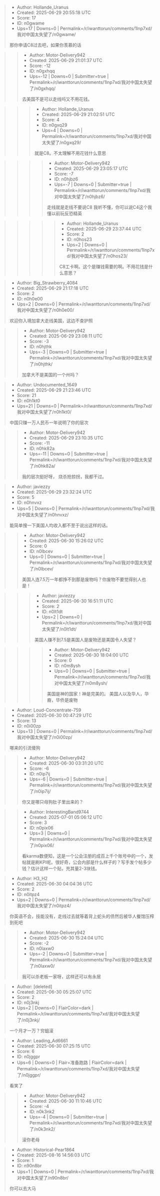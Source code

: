 > - Author: Hollande_Uranus
> - Created: 2025-06-29 20:55:18 UTC
> - Score: 17
> - ID: n0gwame
> - Ups=17 | Downs=0 | Permalink=/r/iwanttorun/comments/1lnp7xd/我对中国太失望了/n0gwame/
>
> 那你申请C8过去吧，如果你羡慕的话

>> - Author: Motor-Delivery942
>> - Created: 2025-06-29 21:01:37 UTC
>> - Score: -12
>> - ID: n0gxhqq
>> - Ups=-12 | Downs=0 | Submitter=true | Permalink=/r/iwanttorun/comments/1lnp7xd/我对中国太失望了/n0gxhqq/
>>
>> 去美国不是可以走线吗又不用花钱。

>>> - Author: Hollande_Uranus
>>> - Created: 2025-06-29 21:02:51 UTC
>>> - Score: 4
>>> - ID: n0gxq29
>>> - Ups=4 | Downs=0 | Permalink=/r/iwanttorun/comments/1lnp7xd/我对中国太失望了/n0gxq29/
>>>
>>> 就是C8。不太理解不用花钱什么意思

>>>> - Author: Motor-Delivery942
>>>> - Created: 2025-06-29 23:05:17 UTC
>>>> - Score: -7
>>>> - ID: n0hjbz6
>>>> - Ups=-7 | Downs=0 | Submitter=true | Permalink=/r/iwanttorun/comments/1lnp7xd/我对中国太失望了/n0hjbz6/
>>>>
>>>> 走线就是走线不要说C8 我听不懂，你可以说C4这个我懂以前玩反恐精英

>>>>> - Author: Hollande_Uranus
>>>>> - Created: 2025-06-29 23:37:44 UTC
>>>>> - Score: 2
>>>>> - ID: n0hos23
>>>>> - Ups=2 | Downs=0 | Permalink=/r/iwanttorun/comments/1lnp7xd/我对中国太失望了/n0hos23/
>>>>>
>>>>> C8工卡啊。这个是赚钱需要的啊。不用花钱是什么意思？

> - Author: Big_Strawberry_4084
> - Created: 2025-06-29 21:17:18 UTC
> - Score: 2
> - ID: n0h0e00
> - Ups=2 | Downs=0 | Permalink=/r/iwanttorun/comments/1lnp7xd/我对中国太失望了/n0h0e00/
>
> 欢迎你入境加拿大走线美国，这边不查护照

>> - Author: Motor-Delivery942
>> - Created: 2025-06-29 23:08:11 UTC
>> - Score: -3
>> - ID: n0hjthk
>> - Ups=-3 | Downs=0 | Submitter=true | Permalink=/r/iwanttorun/comments/1lnp7xd/我对中国太失望了/n0hjthk/
>>
>> 加拿大不是美国的一个州吗？

> - Author: Undocumented_1649
> - Created: 2025-06-29 21:23:46 UTC
> - Score: 21
> - ID: n0h1kt0
> - Ups=21 | Downs=0 | Permalink=/r/iwanttorun/comments/1lnp7xd/我对中国太失望了/n0h1kt0/
>
> 中国只赚一万人民币一年说明了你的层次

>> - Author: Motor-Delivery942
>> - Created: 2025-06-29 23:10:35 UTC
>> - Score: -11
>> - ID: n0hk82a
>> - Ups=-11 | Downs=0 | Submitter=true | Permalink=/r/iwanttorun/comments/1lnp7xd/我对中国太失望了/n0hk82a/
>>
>> 我的层次挺好呀， 烧杀抢掠拐，我都干过。 

> - Author: javiezzy
> - Created: 2025-06-29 23:32:24 UTC
> - Score: 5
> - ID: n0hnvxz
> - Ups=5 | Downs=0 | Permalink=/r/iwanttorun/comments/1lnp7xd/我对中国太失望了/n0hnvxz/
>
> 能简单搜一下美国人均收入都不至于说出这样的话。

>> - Author: Motor-Delivery942
>> - Created: 2025-06-30 15:26:02 UTC
>> - Score: 0
>> - ID: n0lbcev
>> - Ups=0 | Downs=0 | Submitter=true | Permalink=/r/iwanttorun/comments/1lnp7xd/我对中国太失望了/n0lbcev/
>>
>> 美国人连7.5万一年都挣不到那是废物吗？你废物不要觉得别人也是！ 

>>> - Author: javiezzy
>>> - Created: 2025-06-30 16:51:11 UTC
>>> - Score: 2
>>> - ID: n0lt1dt
>>> - Ups=2 | Downs=0 | Permalink=/r/iwanttorun/comments/1lnp7xd/我对中国太失望了/n0lt1dt/
>>>
>>> 美国人赚不到7.5是美国人是废物还是美国令人失望？

>>>> - Author: Motor-Delivery942
>>>> - Created: 2025-06-30 18:04:00 UTC
>>>> - Score: 0
>>>> - ID: n0m8ysh
>>>> - Ups=0 | Downs=0 | Submitter=true | Permalink=/r/iwanttorun/comments/1lnp7xd/我对中国太失望了/n0m8ysh/
>>>>
>>>> 美国是神的国家！神是完美的。 美国人以及华人，华裔，华侨是废物

> - Author: Loud-Concentrate-759
> - Created: 2025-06-30 00:47:29 UTC
> - Score: 13
> - ID: n0i00zp
> - Ups=13 | Downs=0 | Permalink=/r/iwanttorun/comments/1lnp7xd/我对中国太失望了/n0i00zp/
>
> 哪来的引流傻狗

>> - Author: Motor-Delivery942
>> - Created: 2025-06-30 03:31:20 UTC
>> - Score: -6
>> - ID: n0ip7ij
>> - Ups=-6 | Downs=0 | Submitter=true | Permalink=/r/iwanttorun/comments/1lnp7xd/我对中国太失望了/n0ip7ij/
>>
>> 你又是哪只母狗肚子里出来的？

>> - Author: InterestingBand9744
>> - Created: 2025-07-01 05:06:12 UTC
>> - Score: 3
>> - ID: n0pix06
>> - Ups=3 | Downs=0 | Permalink=/r/iwanttorun/comments/1lnp7xd/我对中国太失望了/n0pix06/
>>
>> 看karma数便知，这是一个公会注册的成百上千个账号中的一个，发帖就是刷KPI呢。很好奇，公会内部是什么样子的？写手发个帖多少钱？估计这样一个贴，充其量2-3块钱。

> - Author: H3_H2
> - Created: 2025-06-30 04:04:36 UTC
> - Score: 2
> - ID: n0itpz4
> - Ups=2 | Downs=0 | Permalink=/r/iwanttorun/comments/1lnp7xd/我对中国太失望了/n0itpz4/
>
> 你英语不会，技能没有，走线过去就等着背上蛇头的债然后被华人餐馆压榨到死吧

>> - Author: Motor-Delivery942
>> - Created: 2025-06-30 15:24:04 UTC
>> - Score: -2
>> - ID: n0laxw0
>> - Ups=-2 | Downs=0 | Submitter=true | Permalink=/r/iwanttorun/comments/1lnp7xd/我对中国太失望了/n0laxw0/
>>
>> 我可以杀老板一家呀，这样还可以有永居

> - Author: [deleted]
> - Created: 2025-06-30 05:25:07 UTC
> - Score: 2
> - ID: n0j3nkj
> - Ups=2 | Downs=0 | FlairColor=dark | Permalink=/r/iwanttorun/comments/1lnp7xd/我对中国太失望了/n0j3nkj/
>
> 一个月才一万？穷蛆滚

> - Author: Leading_Ad6661
> - Created: 2025-06-30 07:25:15 UTC
> - Score: 6
> - ID: n0jggpr
> - Ups=6 | Downs=0 | Flair=准备跑路 | FlairColor=dark | Permalink=/r/iwanttorun/comments/1lnp7xd/我对中国太失望了/n0jggpr/
>
> 看笑了

>> - Author: Motor-Delivery942
>> - Created: 2025-06-30 11:10:46 UTC
>> - Score: -4
>> - ID: n0k3nk2
>> - Ups=-4 | Downs=0 | Submitter=true | Permalink=/r/iwanttorun/comments/1lnp7xd/我对中国太失望了/n0k3nk2/
>>
>> 滚你老母

> - Author: Historical-Pear1864
> - Created: 2025-08-16 14:56:03 UTC
> - Score: 1
> - ID: n90n8br
> - Ups=1 | Downs=0 | Permalink=/r/iwanttorun/comments/1lnp7xd/我对中国太失望了/n90n8br/
>
> 你可以去大马
